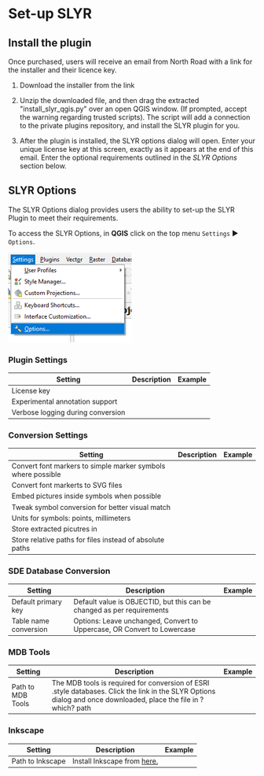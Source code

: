 # Set-up SLYR #
<!-- it would be nice to only give access to this page to purchasers -->

## Install the plugin ##
Once purchased, users will receive an email from North Road with a link for the installer and their licence key. 

1. Download the installer from the link

2. Unzip the downloaded file, and then drag the extracted "install_slyr_qgis.py" over an open QGIS window. (If prompted, accept the warning regarding trusted scripts). The script will add a connection to the private plugins repository, and install the SLYR plugin for you.

3. After the plugin is installed, the SLYR options dialog will open. Enter your unique license key at this screen, exactly as it appears at the end of this email. Enter the optional requirements outlined in the *SLYR Options* section below.

## SLYR Options ##
The SLYR Options dialog provides users the ability to set-up the SLYR Plugin to meet their requirements. 

To access the SLYR Options, in **QGIS** click on the top menu `Settings` ▶️ `Options`.

![Settings Options](../images/settings_options.png)

### Plugin Settings ###
| Setting | Description | Example |
| ---| --- | --- |
License key |  | 
Experimental annotation support |  | 
Verbose logging during conversion |  | 

### Conversion Settings ###
| Setting | Description | Example |
| ---| --- | --- |
Convert font markers to simple marker symbols where possible |  | 
Convert font markerts to SVG files |  | 
Embed pictures inside symbols when possible |  | 
Tweak symbol conversion for better visual match |  |  |  | 
Units for symbols: points, millimeters |  | 
Store extracted picutres in |  | 
Store relative paths for files instead of absolute paths |  | 

### SDE Database Conversion ###
| Setting | Description | Example |
| ---| --- | --- |
Default primary key | Default value is OBJECTID, but this can be changed as per requirements |
Table name conversion | Options: Leave unchanged, Convert to Uppercase, OR Convert to Lowercase |

### MDB Tools ###

| Setting | Description | Example |
| ---| --- | --- |
Path to MDB Tools | The MDB tools is required for conversion of ESRI .style databases. Click the link in the SLYR Options dialog and once downloaded, place the file in ?which? path |

### Inkscape ###
| Setting | Description | Example |
| ---| --- | --- |
Path to Inkscape | Install Inkscape from [here.](https://inkscape.org) |
